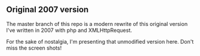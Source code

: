 ## Original 2007 version

The master branch of this repo is a modern rewrite of this original
version I've written in 2007 with php and XMLHttpRequest.

For the sake of nostalgia, I'm presenting that unmodified version here.
Don't miss the screen shots!
